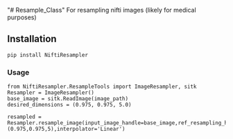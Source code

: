 "# Resample_Class" 
For resampling nifti images (likely for medical purposes)
## Installation
    pip install NiftiResampler
### Usage
    from NiftiResampler.ResampleTools import ImageResampler, sitk
    Resampler = ImageResampler()
    base_image = sitk.ReadImage(image_path)
    desired_dimensions = (0.975, 0.975, 5.0)
    
    resampled = Resampler.resample_image(input_image_handle=base_image,ref_resampling_handle=None,output_spacing=(0.975,0.975,5),interpolator='Linear')

